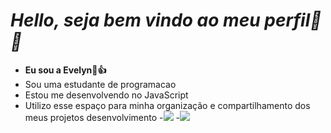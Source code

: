 # *Hello, seja bem vindo ao meu perfil🦔🦄*
- **Eu sou a Evelyn🦖👍**
- Sou uma estudante de programacao 
- Estou me desenvolvendo no JavaScript
- Utilizo esse espaço para minha organização e compartilhamento dos meus projetos desenvolvimento
-![](https://media1.tenor.com/m/Kh8ZiE1lj6IAAAAd/ordem-paranormal.gif)
-![](https://media1.tenor.com/m/epTg_-mwr6wAAAAC/emerge-jurassic-world-camp-cretaceous.gif)
